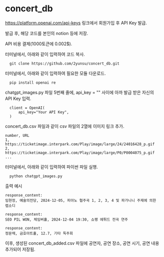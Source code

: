 # concert_db

https://platform.openai.com/api-keys
링크에서 회원가입 후 API Key 발급.

발급 후, 해당 코드를 본인의 notion 등에 저장.

API 비용 결제(1000토큰에 0.002$).

터미널에서, 아래와 같이 입력하여 코드 복사.
```
  git clone https://github.com/2yunsu/concert_db.git
```
터미널에서, 아래와 같이 입력하여 필요한 모듈 다운로드.
```
  pip install openai re
```
chatgpt_images.py 파일 5번째 줄에, api_key = "" 사이에 아까 발급 받은 자신의 API Key 입력.
```
  client = OpenAI(
      api_key="Your API Key",
  )
```
concert_db.csv 파일과 같이 csv 파일의 2열에 이미지 링크 추가.
```
number, URL
1, https://ticketimage.interpark.com/Play/image/large/24/24016428_p.gif
2, https://ticketimage.interpark.com/Play/image/large/P0/P0004075_p.gif
...
```
터미널에서, 아래와 같이 입력하여 파이썬 파일 실행.
```
  python chatgpt_images.py
```

출력 예시
```
response_content:  
임현정, 예술의전당, 2024-12-05, 피아노 협주곡 1, 2, 3, 4 및 파가니니 주제에 의한 랩소디

response_content:  
SEO PIL WON, 체임버홀, 2024-12-04 19:30, 쇼팽 에튀드 전곡 연주

response_content:  
정문채, 금호아트홀, 12.7, 기타 독주회
```

이후, 생성된 concert_db_added.csv 파일에 공연자, 공연 장소, 공연 시기, 공연 내용 추가되어 저장됨.
